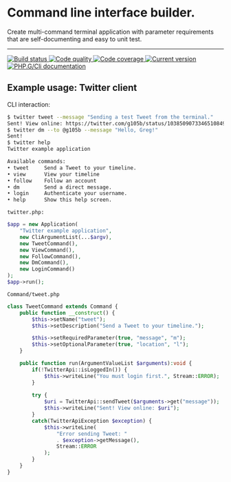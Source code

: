Command line interface builder.
===============================

Create multi-command terminal application with parameter requirements that are self-documenting and easy to unit test.

***

<a href="https://circleci.com/gh/PhpGt/Cli" target="_blank">
	<img src="https://badge.status.php.gt/cli-build.svg" alt="Build status" />
</a>
<a href="https://scrutinizer-ci.com/g/PhpGt/Cli" target="_blank">
	<img src="https://badge.status.php.gt/cli-quality.svg" alt="Code quality" />
</a>
<a href="https://scrutinizer-ci.com/g/PhpGt/Cli" target="_blank">
	<img src="https://badge.status.php.gt/cli-coverage.svg" alt="Code coverage" />
</a>
<a href="https://packagist.org/packages/PhpGt/Cli" target="_blank">
	<img src="https://badge.status.php.gt/cli-version.svg" alt="Current version" />
</a>
<a href="https://www.php.gt/cli" target="_blank">
	<img src="https://badge.status.php.gt/cli-docs.svg" alt="PHP.G/Cli documentation" />
</a>

## Example usage: Twitter client

CLI interaction:

```bash
$ twitter tweet --message "Sending a test Tweet from the terminal."
Sent! View online: https://twitter.com/g105b/status/1038509073346510849
$ twitter dm --to @g105b --message "Hello, Greg!"
Sent!
$ twitter help
Twitter example application

Available commands:
• tweet		Send a Tweet to your timeline.
• view		View your timeline
• follow	Follow an account
• dm		Send a direct message.
• login		Authenticate your username.
• help		Show this help screen.
```

`twitter.php:`

```php
$app = new Application(
	"Twitter example application",
	new CliArgumentList(...$argv),
	new TweetCommand(),
	new ViewCommand(),
	new FollowCommand(),
	new DmCommand(),
	new LoginCommand()
);
$app->run();
```

`Command/tweet.php`

```php
class TweetCommand extends Command {
	public function __construct() {
		$this->setName("tweet");
		$this->setDescription("Send a Tweet to your timeline.");

		$this->setRequiredParameter(true, "message", "m");
		$this->setOptionalParameter(true, "location", "l");
	}

	public function run(ArgumentValueList $arguments):void {
		if(!TwitterApi::isLoggedIn()) {
			$this->writeLine("You must login first.", Stream::ERROR);
		}
		
		try {
			$uri = TwitterApi::sendTweet($arguments->get("message"));
			$this->writeLine("Sent! View online: $uri");
		}
		catch(TwitterApiException $exception) {
			$this->writeLine(
				"Error sending Tweet: "
				. $exception->getMessage(),
				Stream::ERROR
			);
		}
	}
}
```
